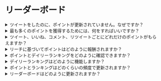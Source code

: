# リーダーボード

<details>

<summary>ツイートをしたのに、ポイントが更新されていません。なぜですか？</summary>

データは24時間ごとに更新されるため、スコアはそれに応じて更新されます。ただし、ツイートが[LunarCrush](lunarcrush-test.md)によってカウントされるには、一定のエンゲージメント（閲覧数、いいね、コメント、リツイート）が必要です。これにより、最大48時間の遅延が生じる場合があります。1日に投稿できるツイートの数に制限はありませんので、頻繁かつ一貫してツイートすることで、LunarCrushの処理遅延の影響を軽減できます。

</details>

<details>

<summary>最も多くのポイントを獲得するためには、何をすればいいですか？</summary>

シーズン中に最も高いポイントを獲得するためには、毎日ランキングで上位に入ることが目標です。常に上位300人の参加者に入ることは強固な基盤を築くことになりますが、目立つランクを達成することが最大のポイントを確保する成果です。

毎日のポイントを最適化するためには、次のベストプラクティスを考慮してください：

[LunarCrush](lunarcrush-test.md)のインフルエンススコアを活用する。一定の投稿スケジュールを維持する（トップインフルエンサーの場合は1日に10〜40回）。正確な$チッカーや#ハッシュタグ（#XBorg、$XBG、#XBG）を使用する。フォロワーを引き付ける価値のあるコンテンツを提供する。関連するトークン、取引所、またはNFTに関連する投稿に対して特に関わる。高品質のビジュアルを使用して視覚的な魅力を重視する。他の影響力のある個人やトークンに関連する著名な人物をタグ付けする。スパムを防ぐために無関係なハッシュタグの過度な使用は避ける。

</details>

<details>

<summary>ツイート、いいね、コメント、リツイートごとにどれだけのポイントがもらえますか？</summary>

[LunarCrush](lunarcrush-test.md)に依存しているため、単発のアクションにはポイントは割り当てられません。LunarCrushは、XBorgプロジェクトへの総合的なエンゲージメントを測定し、ランキングを生成します。この日次のランキングに基づいて、プレイヤーはポイントを蓄積します。インフルエンスランキングがどのように生成されるかの詳細については、[LunarCrushのFAQ](https://lunarcrush.com/faq/how-does-lunarcrush-calculate-social-influence)を参照してください。

</details>

<details>

<summary>リーチに基づいてポイントはどのように報酬されますか？</summary>

ツイート、いいね、リツイート、コメント、フォロワーなどの累積的なエンゲージメント活動は、LunarCrushによって測定されたデイリーのインフルエンサーランキングの決定に役立ちます。XBorgは、このランキングに基づいてフェーズ全体で毎日ポイントを割り当てます。フェーズの終わりまでにより高いランクを達成すると、より大きな報酬が得られます。

</details>

<details>

<summary>ポイントとデイリーランキングをどのように確認できますか？</summary>

<mark style="color:red;">**{リーダーボードへのリンク}**</mark>を訪れてください。ランキングは24時間ごとに更新されます。

</details>

<details>

<summary>デイリーランキングはどのように機能しますか？</summary>

LunarCrushによって過去24時間のランキングから計算・測定されたランキングに基づいて、毎日ポイントが与えられます。

ポイントは以下のように授与されます：

* 1位：100ポイント
* 2位：95ポイント
* 3位：90ポイント
* 4位：88ポイント
* 5位：86ポイント

その後のランキングについては：

* 6位から10位：それぞれ84から80ポイントへ減少
* 11位から15位：それぞれ75から71ポイントへ減少

大きなグループのランキングについては：

* 16位から25位：全員に70ポイントが与えられます
* 26位から35位：全員に65ポイントが与えられます
* 36位から50位：全員に60ポイントが与えられます
* 51位から70位：全員に55ポイントが与えられます
* 71位から100位：全員に50ポイントが与えられます
* 101位から150位：全員に40ポイントが与えられます
* 151位から200位：全員に30ポイントが与えられます
* 201位から240位：全員に20ポイントが与えられます
* 241位から270位：全員に15ポイントが与えられます
* 271位から290位：全員に10ポイントが与えられます
* 291位から300位：全員に5ポイントが与えられます

ランクが300位を下回る場合、その日のポイントは獲得できません。しかし、このランキングの利点は、毎日新たなチャンスがあることです。

ポイントがどのように蓄積されるかについて、この詳細な説明が明確さを提供できることを願っています。

</details>

<details>

<summary>ポイントとランキングはどのくらいの頻度で更新されますか？</summary>

データの抽出は毎日行われ、その日のトップ300のインフルエンサーにポイントが割り当てられます。その結果、リーダーボードは24時間ごとに変更されます。

</details>

<details>

<summary>リーダーボードはどのように更新されますか？</summary>

毎日、デイリーランキングに応じてポイントを獲得します。これらのポイントは毎日蓄積され、リーダーボードが編成されます。このリーダーボードは、予選またはシーズンの終了時に報酬を決定する上で重要な役割を果たします。

</details>
